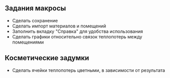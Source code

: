 ## Задания макросы

- Сделать сохранение
- Сделать импорт материалов и помещений
- Заполнить вкладку "Справка" для удобства использования
- Сделать графики относительно связок теплопотерь между помещениями 

## Косметические задумки
- Сделать ячейки теплопотерь цветными, в зависимости от результата
